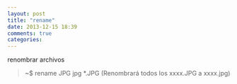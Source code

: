 ```yaml
---
layout: post
title: "rename"
date: 2013-12-15 18:39
comments: true
categories: 
---
```

renombrar archivos

>~$ rename JPG jpg *.JPG (Renombrará todos los xxxx.JPG a xxxx.jpg)

